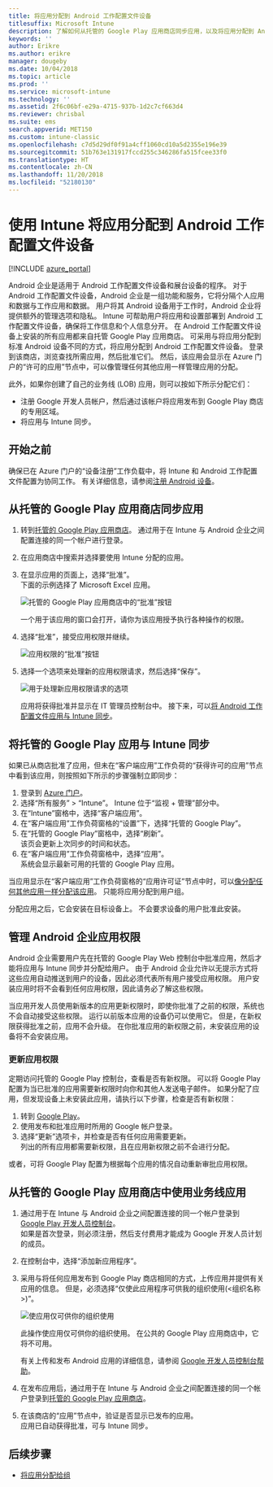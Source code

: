 ```yaml
---
title: 将应用分配到 Android 工作配置文件设备
titlesuffix: Microsoft Intune
description: 了解如何从托管的 Google Play 应用商店同步应用，以及将应用分配到 Android 工作配置文件设备。
keywords: ''
author: Erikre
ms.author: erikre
manager: dougeby
ms.date: 10/04/2018
ms.topic: article
ms.prod: ''
ms.service: microsoft-intune
ms.technology: ''
ms.assetid: 2f6c06bf-e29a-4715-937b-1d2c7cf663d4
ms.reviewer: chrisbal
ms.suite: ems
search.appverid: MET150
ms.custom: intune-classic
ms.openlocfilehash: c7d5d29df0f91a4cff1060cd10a5d2355e196e39
ms.sourcegitcommit: 51b763e131917fccd255c346286fa515fcee33f0
ms.translationtype: HT
ms.contentlocale: zh-CN
ms.lasthandoff: 11/20/2018
ms.locfileid: "52180130"
---
```

# <a name="assign-apps-to-android-work-profile-devices-with-intune"></a>使用 Intune 将应用分配到 Android 工作配置文件设备

[!INCLUDE [azure_portal](./includes/azure_portal.md)]

Android 企业是适用于 Android 工作配置文件设备和展台设备的程序。 对于 Android 工作配置文件设备，Android 企业是一组功能和服务，它将分隔个人应用和数据与工作应用和数据。 用户将其 Android 设备用于工作时，Android 企业将提供额外的管理选项和隐私。 Intune 可帮助用户将应用和设置部署到 Android 工作配置文件设备，确保将工作信息和个人信息分开。 在 Android 工作配置文件设备上安装的所有应用都来自托管 Google Play 应用商店。 可采用与将应用分配到标准 Android 设备不同的方式，将应用分配到 Android 工作配置文件设备。 登录到该商店，浏览查找所需应用，然后批准它们。 然后，该应用会显示在 Azure 门户的“许可的应用”节点中，可以像管理任何其他应用一样管理应用的分配。

此外，如果你创建了自己的业务线 (LOB) 应用，则可以按如下所示分配它们：
- 注册 Google 开发人员帐户，然后通过该帐户将应用发布到 Google Play 商店的专用区域。
- 将应用与 Intune 同步。

## <a name="before-you-start"></a>开始之前

确保已在 Azure 门户的“设备注册”工作负载中，将 Intune 和 Android 工作配置文件配置为协同工作。 有关详细信息，请参阅[注册 Android 设备](android-work-profile-enroll.md)。

## <a name="synchronize-an-app-from-the-managed-google-play-store"></a>从托管的 Google Play 应用商店同步应用

1. 转到[托管的 Google Play 应用商店](https://play.google.com/work)。 通过用于在 Intune 与 Android 企业之间配置连接的同一个帐户进行登录。
2. 在应用商店中搜索并选择要使用 Intune 分配的应用。
3. 在显示应用的页面上，选择“批准”。  
    下面的示例选择了 Microsoft Excel 应用。

    ![托管的 Google Play 应用商店中的“批准”按钮](media/approve.png)
    
   一个用于该应用的窗口会打开，请你为该应用授予执行各种操作的权限。 

4. 选择“批准”，接受应用权限并继续。

    ![应用权限的“批准”按钮](media/approve-app-permissions.png)

5. 选择一个选项来处理新的应用权限请求，然后选择“保存”。

    ![用于处理新应用权限请求的选项](media/approve-app-settings.png)

    应用将获得批准并显示在 IT 管理员控制台中。 接下来，可以[将 Android 工作配置文件应用与 Intune 同步](apps-add-android-for-work.md#sync-an-android-for-work-app-with-intune)。 

## <a name="sync-a-managed-google-play-app-with-intune"></a>将托管的 Google Play 应用与 Intune 同步

如果已从商店批准了应用，但未在“客户端应用”工作负荷的“获得许可的应用”节点中看到该应用，则按照如下所示的步骤强制立即同步：

1. 登录到 [Azure 门户](https://portal.azure.com)。
2. 选择“所有服务” > “Intune”。 Intune 位于“监视 + 管理”部分中。
3. 在“Intune”窗格中，选择“客户端应用”。
4. 在“客户端应用”工作负荷窗格的“设置”下，选择“托管的 Google Play”。
5. 在“托管的 Google Play”窗格中，选择“刷新”。  
    该页会更新上次同步的时间和状态。
6. 在“客户端应用”工作负荷窗格中，选择“应用”。  
    系统会显示最新可用的托管的 Google Play 应用。

当应用显示在“客户端应用”工作负荷窗格的“应用许可证”节点中时，可以[像分配任何其他应用一样分配该应用](/intune-azure/manage-apps/deploy-apps)。 只能将应用分配到用户组。

分配应用之后，它会安装在目标设备上。 不会要求设备的用户批准此安装。

## <a name="manage-android-enterprise-app-permissions"></a>管理 Android 企业应用权限
Android 企业需要用户先在托管的 Google Play Web 控制台中批准应用，然后才能将应用与 Intune 同步并分配给用户。 由于 Android 企业允许以无提示方式将这些应用自动推送到用户的设备，因此必须代表所有用户接受应用权限。 用户安装应用时将不会看到任何应用权限，因此请务必了解这些权限。

当应用开发人员使用新版本的应用更新权限时，即使你批准了之前的权限，系统也不会自动接受这些权限。 运行以前版本应用的设备仍可以使用它。 但是，在新权限获得批准之前，应用不会升级。 在你批准应用的新权限之前，未安装应用的设备将不会安装应用。

### <a name="update-app-permissions"></a>更新应用权限

定期访问托管的 Google Play 控制台，查看是否有新权限。 可以将 Google Play 配置为当已批准的应用需要新权限时向你和其他人发送电子邮件。 如果分配了应用，但发现设备上未安装此应用，请执行以下步骤，检查是否有新权限：

1. 转到 [Google Play](http://play.google.com/work)。
2. 使用发布和批准应用时所用的 Google 帐户登录。
3. 选择“更新”选项卡，并检查是否有任何应用需要更新。  
    列出的所有应用都需要新权限，且在应用新权限之前不会进行分配。

或者，可将 Google Play 配置为根据每个应用的情况自动重新审批应用权限。 

## <a name="working-with-a-line-of-business-app-from-the-managed-google-play-store"></a>从托管的 Google Play 应用商店中使用业务线应用

1. 通过用于在 Intune 与 Android 企业之间配置连接的同一个帐户登录到 [Google Play 开发人员控制台](https://play.google.com/apps/publish)。  
    如果是首次登录，则必须注册，然后支付费用才能成为 Google 开发人员计划的成员。
2. 在控制台中，选择“添加新应用程序”。
3. 采用与将任何应用发布到 Google Play 商店相同的方式，上传应用并提供有关应用的信息。 但是，必须选择“仅使此应用程序可供我的组织使用(<组织名称>)”。

    ![使应用仅可供你的组织使用](media/restrict.png)

    此操作使应用仅可供你的组织使用。 在公共的 Google Play 应用商店中，它将不可用。

    有关上传和发布 Android 应用的详细信息，请参阅 [Google 开发人员控制台帮助](https://support.google.com/googleplay/android-developer/answer/113469)。
4. 在发布应用后，通过用于在 Intune 与 Android 企业之间配置连接的同一个帐户登录到[托管的 Google Play 应用商店](https://play.google.com/work)。
5. 在该商店的“应用”节点中，验证是否显示已发布的应用。  
    应用已自动获得批准，可与 Intune 同步。

## <a name="next-steps"></a>后续步骤

- [将应用分配给组](apps-deploy.md) 

